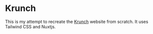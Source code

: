 # Krunch

This is my attempt to recreate the [Krunch](http://krunch.webflow.io/) website from scratch. It uses Tailwind CSS and Nuxtjs.
